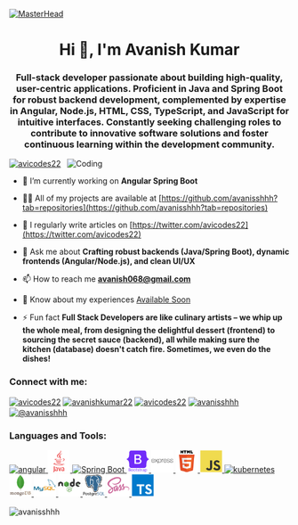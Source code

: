 [![MasterHead](https://www.zealousweb.com/wp-content/uploads/2021/05/Featured-%E2%80%93-6.jpg)]()
<h1 align="center">Hi 👋, I'm Avanish Kumar</h1>
<h3 align="center">Full-stack developer passionate about building high-quality, user-centric applications. Proficient in Java and Spring Boot for robust backend development, complemented by expertise in Angular, Node.js, HTML, CSS, TypeScript, and JavaScript for intuitive interfaces. Constantly seeking challenging roles to contribute to innovative software solutions and foster continuous learning within the development community.</h3>
<img align="right" alt="Coding" width="400" src="https://media.tenor.com/Ug6cbVA1ZsMAAAAd/developer.gif">


<p align="left"> <a href="https://twitter.com/avicodes22" target="blank"><img src="https://img.shields.io/twitter/follow/avicodes22?logo=twitter&style=for-the-badge" alt="avicodes22" /></a> </p>

- 🌱 I’m currently working on  **Angular Spring Boot**

- 👨‍💻 All of my projects are available at [https://github.com/avanisshhh?tab=repositories](https://github.com/avanisshhh?tab=repositories)

- 📝 I regularly write articles on [https://twitter.com/avicodes22](https://twitter.com/avicodes22)

- 💬 Ask me about **Crafting robust backends (Java/Spring Boot), dynamic frontends (Angular/Node.js), and clean UI/UX**

- 📫 How to reach me **avanish068@gmail.com**

- 📄 Know about my experiences [
Available Soon](
https://shorturl.at/drGH11)

- ⚡ Fun fact **Full Stack Developers are like culinary artists – we whip up the whole meal, from designing the delightful dessert (frontend) to sourcing the secret sauce (backend), all while making sure the kitchen (database) doesn't catch fire. Sometimes, we even do the dishes!**

<h3 align="left">Connect with me:</h3>
<p align="left">
<a href="https://twitter.com/avicodes22" target="blank"><img align="center" src="https://raw.githubusercontent.com/rahuldkjain/github-profile-readme-generator/master/src/images/icons/Social/twitter.svg" alt="avicodes22" height="30" width="40" /></a>
<a href="https://linkedin.com/in/avanishkumar22" target="blank"><img align="center" src="https://raw.githubusercontent.com/rahuldkjain/github-profile-readme-generator/master/src/images/icons/Social/linked-in-alt.svg" alt="avanishkumar22" height="30" width="40" /></a>
<a href="https://instagram.com/avicodes22" target="blank"><img align="center" src="https://raw.githubusercontent.com/rahuldkjain/github-profile-readme-generator/master/src/images/icons/Social/instagram.svg" alt="avicodes22" height="30" width="40" /></a>
<a href="https://www.leetcode.com/avanisshhh" target="blank"><img align="center" src="https://raw.githubusercontent.com/rahuldkjain/github-profile-readme-generator/master/src/images/icons/Social/leet-code.svg" alt="avanisshhh" height="30" width="40" /></a>
<a href="https://www.hackerearth.com/@avanisshhh" target="blank"><img align="center" src="https://raw.githubusercontent.com/rahuldkjain/github-profile-readme-generator/master/src/images/icons/Social/hackerearth.svg" alt="@avanisshhh" height="30" width="40" /></a>
</p>

<h3 align="left">Languages and Tools:</h3>
<p align="left"> <a href="https://angular.io" target="_blank" rel="noreferrer"> <img src="https://angular.io/assets/images/logos/angular/angular.svg" alt="angular" width="40" height="40"/> </a>
  <a href="https://www.java.com" target="_blank" rel="noreferrer">
    <img
      src="https://raw.githubusercontent.com/devicons/devicon/master/icons/java/java-plain-wordmark.svg"
      alt="Java"
      width="40"
      height="40"
    />
  </a>
  <a href="https://spring.io" target="_blank" rel="noreferrer">
    <img
      src="https://static-00.iconduck.com/assets.00/spring-icon-256x256-2efvkvky.png"
      alt="Spring Boot"
      width="40"
      height="40"
    />
  </a>
  <a href="https://getbootstrap.com" target="_blank" rel="noreferrer"> <img src="https://raw.githubusercontent.com/devicons/devicon/master/icons/bootstrap/bootstrap-plain-wordmark.svg" alt="bootstrap" width="40" height="40"/> </a> <a href="https://expressjs.com" target="_blank" rel="noreferrer"> <img src="https://raw.githubusercontent.com/devicons/devicon/master/icons/express/express-original-wordmark.svg" alt="express" width="40" height="40"/> </a> <a href="https://www.w3.org/html/" target="_blank" rel="noreferrer"> <img src="https://raw.githubusercontent.com/devicons/devicon/master/icons/html5/html5-original-wordmark.svg" alt="html5" width="40" height="40"/> </a> <a href="https://developer.mozilla.org/en-US/docs/Web/JavaScript" target="_blank" rel="noreferrer"> <img src="https://raw.githubusercontent.com/devicons/devicon/master/icons/javascript/javascript-original.svg" alt="javascript" width="40" height="40"/> </a> <a href="https://kubernetes.io" target="_blank" rel="noreferrer"> <img src="https://www.vectorlogo.zone/logos/kubernetes/kubernetes-icon.svg" alt="kubernetes" width="40" height="40"/> </a> <a href="https://www.mongodb.com/" target="_blank" rel="noreferrer"> <img src="https://raw.githubusercontent.com/devicons/devicon/master/icons/mongodb/mongodb-original-wordmark.svg" alt="mongodb" width="40" height="40"/> </a> <a href="https://www.mysql.com/" target="_blank" rel="noreferrer"> <img src="https://raw.githubusercontent.com/devicons/devicon/master/icons/mysql/mysql-original-wordmark.svg" alt="mysql" width="40" height="40"/> </a> <a href="https://nodejs.org" target="_blank" rel="noreferrer"> <img src="https://raw.githubusercontent.com/devicons/devicon/master/icons/nodejs/nodejs-original-wordmark.svg" alt="nodejs" width="40" height="40"/> </a> <a href="https://www.postgresql.org" target="_blank" rel="noreferrer"> <img src="https://raw.githubusercontent.com/devicons/devicon/master/icons/postgresql/postgresql-original-wordmark.svg" alt="postgresql" width="40" height="40"/> </a> <a href="https://sass-lang.com" target="_blank" rel="noreferrer"> <img src="https://raw.githubusercontent.com/devicons/devicon/master/icons/sass/sass-original.svg" alt="sass" width="40" height="40"/> </a> <a href="https://www.typescriptlang.org/" target="_blank" rel="noreferrer"> <img src="https://raw.githubusercontent.com/devicons/devicon/master/icons/typescript/typescript-original.svg" alt="typescript" width="40" height="40"/> </a> </p>

<p><img align="center" src="https://github-readme-stats.vercel.app/api/top-langs?username=avanisshhh&show_icons=true&locale=en&layout=compact" alt="avanisshhh" /></p>
